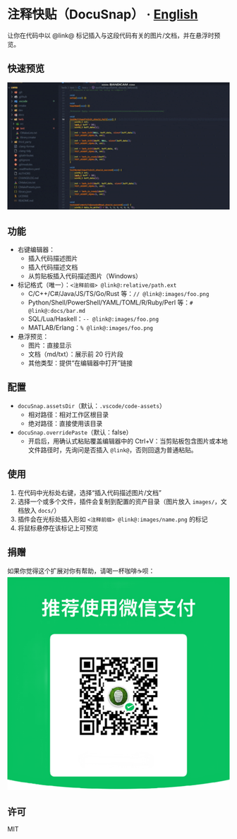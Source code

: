 # 注释快贴（DocuSnap） · [English](README.en.md)

让你在代码中以 @link@ 标记插入与这段代码有关的图片/文档，并在悬浮时预览。

## 快速预览

<img src="images/demo.gif" alt="DocuSnap 使用演示" width="960" />

## 功能
- 右键编辑器：
  - 插入代码描述图片
  - 插入代码描述文档
  - 从剪贴板插入代码描述图片（Windows）
- 标记格式（唯一）：`<注释前缀> @link@:relative/path.ext`
  - C/C++/C#/Java/JS/TS/Go/Rust 等：`// @link@:images/foo.png`
  - Python/Shell/PowerShell/YAML/TOML/R/Ruby/Perl 等：`# @link@:docs/bar.md`
  - SQL/Lua/Haskell：`-- @link@:images/foo.png`
  - MATLAB/Erlang：`% @link@:images/foo.png`
- 悬浮预览：
  - 图片：直接显示
  - 文档（md/txt）：展示前 20 行片段
  - 其他类型：提供“在编辑器中打开”链接

## 配置
- `docuSnap.assetsDir`（默认：`.vscode/code-assets`）
  - 相对路径：相对工作区根目录
  - 绝对路径：直接使用该目录
- `docuSnap.overridePaste`（默认：false）
  - 开启后，用确认式粘贴覆盖编辑器中的 Ctrl+V：当剪贴板包含图片或本地文件路径时，先询问是否插入 `@link@`，否则回退为普通粘贴。

## 使用
1. 在代码中光标处右键，选择“插入代码描述图片/文档”
2. 选择一个或多个文件，插件会复制到配置的资产目录（图片放入 `images/`，文档放入 `docs/`）
3. 插件会在光标处插入形如 `<注释前缀> @link@:images/name.png` 的标记
4. 将鼠标悬停在该标记上可预览

## 捐赠
  如果你觉得这个扩展对你有帮助，请喝一杯咖啡☕️呗：
<img src="images/donate.png" alt="DocuSnap 捐赠" width="960" />
## 许可
MIT
